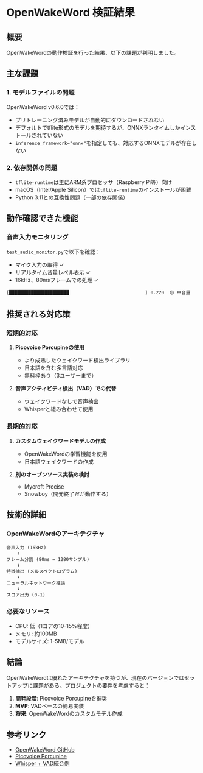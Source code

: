 # OpenWakeWord 検証結果

## 概要

OpenWakeWordの動作検証を行った結果、以下の課題が判明しました。

## 主な課題

### 1. モデルファイルの問題

OpenWakeWord v0.6.0では：
- プリトレーニング済みモデルが自動的にダウンロードされない
- デフォルトでtflite形式のモデルを期待するが、ONNXランタイムしかインストールされていない
- `inference_framework="onnx"`を指定しても、対応するONNXモデルが存在しない

### 2. 依存関係の問題

- `tflite-runtime`は主にARM系プロセッサ（Raspberry Pi等）向け
- macOS（Intel/Apple Silicon）では`tflite-runtime`のインストールが困難
- Python 3.11との互換性問題（一部の依存関係）

## 動作確認できた機能

### 音声入力モニタリング

`test_audio_monitor.py`で以下を確認：
- マイク入力の取得 ✓
- リアルタイム音量レベル表示 ✓
- 16kHz、80msフレームでの処理 ✓

```
[██████████████████████                            ] 0.220  🟡 中音量
```

## 推奨される対応策

### 短期的対応

1. **Picovoice Porcupineの使用**
   - より成熟したウェイクワード検出ライブラリ
   - 日本語を含む多言語対応
   - 無料枠あり（3ユーザーまで）

2. **音声アクティビティ検出（VAD）での代替**
   - ウェイクワードなしで音声検出
   - Whisperと組み合わせて使用

### 長期的対応

1. **カスタムウェイクワードモデルの作成**
   - OpenWakeWordの学習機能を使用
   - 日本語ウェイクワードの作成

2. **別のオープンソース実装の検討**
   - Mycroft Precise
   - Snowboy（開発終了だが動作する）

## 技術的詳細

### OpenWakeWordのアーキテクチャ

```
音声入力 (16kHz)
    ↓
フレーム分割 (80ms = 1280サンプル)
    ↓
特徴抽出 (メルスペクトログラム)
    ↓
ニューラルネットワーク推論
    ↓
スコア出力 (0-1)
```

### 必要なリソース

- CPU: 低（1コアの10-15%程度）
- メモリ: 約100MB
- モデルサイズ: 1-5MB/モデル

## 結論

OpenWakeWordは優れたアーキテクチャを持つが、現在のバージョンではセットアップに課題がある。プロジェクトの要件を考慮すると：

1. **開発段階**: Picovoice Porcupineを推奨
2. **MVP**: VADベースの簡易実装
3. **将来**: OpenWakeWordのカスタムモデル作成

## 参考リンク

- [OpenWakeWord GitHub](https://github.com/dscripka/openWakeWord)
- [Picovoice Porcupine](https://picovoice.ai/platform/porcupine/)
- [Whisper + VAD統合例](../whisper/mic_transcribe_continuous.py)